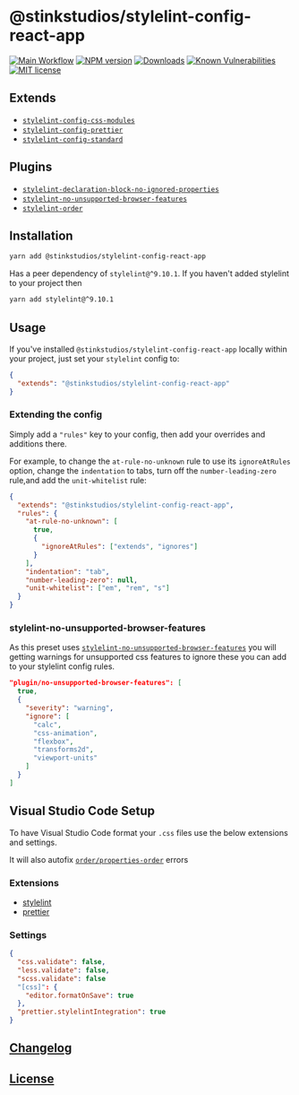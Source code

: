 # @stinkstudios/stylelint-config-react-app

[![Main Workflow][workflow-img]][workflow-url] [![NPM version][npm-img]][npm-url] [![Downloads][downloads-img]][npm-url] [![Known Vulnerabilities][snyk-img]][snyk-url] [![MIT license][mit-img]][mit-url]

## Extends

- [`stylelint-config-css-modules`]
- [`stylelint-config-prettier`]
- [`stylelint-config-standard`]

## Plugins

- [`stylelint-declaration-block-no-ignored-properties`]
- [`stylelint-no-unsupported-browser-features`]
- [`stylelint-order`]

## Installation

```bash
yarn add @stinkstudios/stylelint-config-react-app
```

Has a peer dependency of `stylelint@^9.10.1`. If you haven't added stylelint to your project then

```bash
yarn add stylelint@^9.10.1
```

## Usage

If you've installed `@stinkstudios/stylelint-config-react-app` locally within your project, just set your `stylelint` config to:

```json
{
  "extends": "@stinkstudios/stylelint-config-react-app"
}
```

### Extending the config

Simply add a `"rules"` key to your config, then add your overrides and additions there.

For example, to change the `at-rule-no-unknown` rule to use its `ignoreAtRules` option, change the `indentation` to tabs, turn off the `number-leading-zero` rule,and add the `unit-whitelist` rule:

```json
{
  "extends": "@stinkstudios/stylelint-config-react-app",
  "rules": {
    "at-rule-no-unknown": [
      true,
      {
        "ignoreAtRules": ["extends", "ignores"]
      }
    ],
    "indentation": "tab",
    "number-leading-zero": null,
    "unit-whitelist": ["em", "rem", "s"]
  }
}
```

### stylelint-no-unsupported-browser-features

As this preset uses [`stylelint-no-unsupported-browser-features`](https://github.com/ismay/stylelint-no-unsupported-browser-features/tree/v3.0.0) you will getting warnings for unsupported css features to ignore these you can add to your stylelint config rules.

```json
"plugin/no-unsupported-browser-features": [
  true,
  {
    "severity": "warning",
    "ignore": [
      "calc",
      "css-animation",
      "flexbox",
      "transforms2d",
      "viewport-units"
    ]
  }
]
```

## Visual Studio Code Setup

To have Visual Studio Code format your `.css` files use the below extensions and settings.

It will also autofix [`order/properties-order`] errors

### Extensions

- [stylelint](https://marketplace.visualstudio.com/items?itemName=shinnn.stylelint)
- [prettier](https://marketplace.visualstudio.com/items?itemName=esbenp.prettier-vscode)

### Settings

```json
{
  "css.validate": false,
  "less.validate": false,
  "scss.validate": false
  "[css]": {
    "editor.formatOnSave": true
  },
  "prettier.stylelintIntegration": true
}
```

## [Changelog](https://github.com/Stinkstudios/npm-packages/blob/master/packages/stylelint-config-react-app/CHANGELOG.md)

## [License](https://github.com/Stinkstudios/npm-packages/blob/master/packages/stylelint-config-react-app/LICENSE)

[downloads-img]: https://img.shields.io/npm/dm/@stinkstudios/stylelint-config-react-app.svg?style=flat-square
[npm-img]: https://img.shields.io/npm/v/@stinkstudios/stylelint-config-react-app.svg?style=flat-square
[npm-url]: https://npmjs.org/package/@stinkstudios/stylelint-config-react-app
[snyk-img]: https://snyk.io/test/github/Stinkstudios/npm-packages/badge.svg?targetFile=packages%2Fstylelint-config-react-app%2Fpackage.json
[snyk-url]: https://snyk.io/test/github/Stinkstudios/npm-packages?targetFile=packages%2Fstylelint-config-react-app%2Fpackage.json
[mit-img]: http://img.shields.io/badge/license-MIT-brightgreen.svg
[mit-url]: http://opensource.org/licenses/MIT
[workflow-img]: https://github.com/stinkstudios/npm-packages/workflows/Main/badge.svg?branch=master
[workflow-url]: https://github.com/Stinkstudios/npm-packages/actions?query=workflow%3AMain
[`order/properties-order`]: https://github.com/hudochenkov/stylelint-order/blob/master/rules/properties-order/README.md
[`stylelint-config-css-modules`]: https://github.com/pascalduez/stylelint-config-css-modules
[`stylelint-config-prettier`]: https://github.com/prettier/stylelint-config-prettier
[`stylelint-config-standard`]: https://github.com/stylelint/stylelint-config-standard
[`stylelint-declaration-block-no-ignored-properties`]: https://github.com/kristerkari/stylelint-declaration-block-no-ignored-properties
[`stylelint-no-unsupported-browser-features`]: https://github.com/ismay/stylelint-no-unsupported-browser-features
[`stylelint-order`]: https://github.com/hudochenkov/stylelint-order
